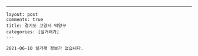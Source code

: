 ---
    layout: post
    comments: true
    title: 경기도 고양시 덕양구
    categories: [실거래가]
    ---

    2021-06-10 실거래 정보가 없습니다.

    